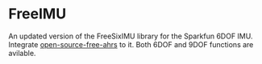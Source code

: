 # FreeIMU
An updated version of the FreeSixIMU library for the Sparkfun 6DOF IMU. Integrate [open-source-free-ahrs](http://x-io.co.uk/open-source-imu-and-ahrs-algorithms/) to it. Both 6DOF and 9DOF functions are avilable.
